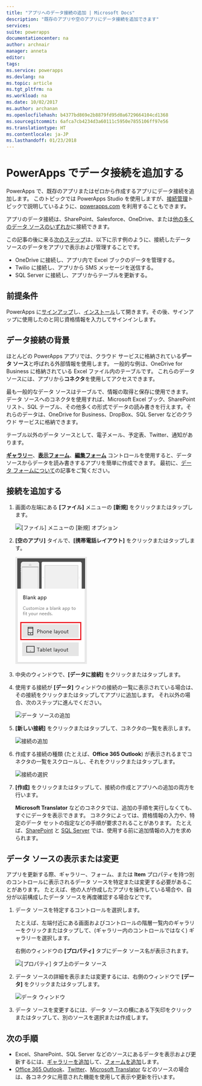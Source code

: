 ```yaml
---
title: "アプリへのデータ接続の追加 | Microsoft Docs"
description: "既存のアプリや空のアプリにデータ接続を追加できます"
services: 
suite: powerapps
documentationcenter: na
author: archnair
manager: anneta
editor: 
tags: 
ms.service: powerapps
ms.devlang: na
ms.topic: article
ms.tgt_pltfrm: na
ms.workload: na
ms.date: 10/02/2017
ms.author: archanan
ms.openlocfilehash: b4377bd869e2b8879fd95d0a6729664104cd1368
ms.sourcegitcommit: 6afca7cb4234d3a60111c5950e7855106ff97e56
ms.translationtype: HT
ms.contentlocale: ja-JP
ms.lasthandoff: 01/23/2018
---
```

# <a name="add-a-data-connection-in-powerapps"></a>PowerApps でデータ接続を追加する
PowerApps で、既存のアプリまたはゼロから作成するアプリにデータ接続を追加します。 このトピックでは PowerApps Studio を使用しますが、[接続管理](add-manage-connections.md)トピックで説明しているように、[powerapps.com](https://web.powerapps.com) を利用することもできます。

アプリのデータ接続は、SharePoint、Salesforce、OneDrive、または[他の多くのデータ ソースのいずれか](connections-list.md)に接続できます。

この記事の後に来る[次のステップ](#next-steps)は、以下に示す例のように、接続したデータ ソースのデータをアプリで表示および管理することです。

* OneDrive に接続し、アプリ内で Excel ブックのデータを管理する。
* Twilio に接続し、アプリから SMS メッセージを送信する。
* SQL Server に接続し、アプリからテーブルを更新する。

## <a name="prerequisites"></a>前提条件
PowerApps に[サインアップ](signup-for-powerapps.md)し、[インストール](http://aka.ms/powerappsinstall)して開きます。その後、サインアップに使用したのと同じ資格情報を入力してサインインします。

## <a name="background-on-data-connections"></a>データ接続の背景
ほとんどの PowerApps アプリでは、クラウド サービスに格納されている**データ ソース**と呼ばれる外部情報を使用します。 一般的な例は、OneDrive for Business に格納されている Excel ファイル内のテーブルです。 これらのデータ ソースには、アプリから**コネクタ**を使用してアクセスできます。

最も一般的なデータ ソースはテーブルで、情報の取得と保存に使用できます。 データ ソースへのコネクタを使用すれば、Microsoft Excel ブック、SharePoint リスト、SQL テーブル、その他多くの形式でデータの読み書きを行えます。それらのデータは、OneDrive for Business、DropBox、SQL Server などのクラウド サービスに格納できます。

テーブル以外のデータ ソースとして、電子メール、予定表、Twitter、通知があります。

**[ギャラリー](controls/control-gallery.md)**、**[表示フォーム](controls/control-form-detail.md)**、**[編集フォーム](controls/control-form-detail.md)** コントロールを使用すると、データ ソースからデータを読み書きするアプリを簡単に作成できます。 最初に、[データ フォームについて](working-with-forms.md)の記事をご覧ください。

## <a name="add-a-connection"></a>接続を追加する
1. 画面の左端にある **[ファイル]** メニューの **[新規]** をクリックまたはタップします。

    ![[ファイル] メニューの [新規] オプション](./media/add-data-connection/file-new.png)

2. **[空のアプリ]** タイルで、**[携帯電話レイアウト]** をクリックまたはタップします。

    ![アプリを最初から作成する](./media/add-data-connection/blank-app.png)

3. 中央のウィンドウで、**[データに接続]** をクリックまたはタップします。

4. 使用する接続が **[データ]** ウィンドウの接続の一覧に表示されている場合は、その接続をクリックまたはタップしてアプリに追加します。 それ以外の場合、次のステップに進んでください。

    ![データ ソースの追加](./media/add-data-connection/choose-existing-connections.png)

5. **[新しい接続]** をクリックまたはタップして、コネクタの一覧を表示します。

    ![接続の追加](./media/add-data-connection/new-connection.png)

6. 作成する接続の種類 (たとえば、**Office 365 Outlook**) が表示されるまでコネクタの一覧をスクロールし、それをクリックまたはタップします。

    ![接続の選択](./media/add-data-connection/choose-connection.png)

7. **[作成]** をクリックまたはタップして、接続の作成とアプリへの追加の両方を行います。

    **Microsoft Translator** などのコネクタでは、追加の手順を実行しなくても、すぐにデータを表示できます。 コネクタによっては、資格情報の入力や、特定のデータ セットの指定などの手順が要求されることがあります。 たとえば、[SharePoint](connections/connection-sharepoint-online.md) と [SQL Server](connections/connection-azure-sqldatabase.md) では、使用する前に追加情報の入力を求められます。

## <a name="view-or-change-a-data-source"></a>データ ソースの表示または変更
アプリを更新する際、ギャラリー、フォーム、または **Item** プロパティを持つ別のコントロールに表示されるデータ ソースを特定または変更する必要があることがあります。 たとえば、他の人が作成したアプリを操作している場合や、自分が以前構成したデータ ソースを再度確認する場合などです。

1. データ ソースを特定するコントロールを選択します。

    たとえば、左端付近にある画面およびコントロールの階層一覧内のギャラリーをクリックまたはタップして、(ギャラリー内のコントロールではなく) ギャラリーを選択します。

    右側のウィンドウの **[プロパティ]** タブにデータ ソース名が表示されます。

    ![[プロパティ] タブ上のデータ ソース](./media/add-data-connection/properties-tab.png)

2. データ ソースの詳細を表示または変更するには、右側のウィンドウで **[データ]** をクリックまたはタップします。

    ![データ ウィンドウ](./media/add-data-connection/data-pane.png)

3. データ ソースを変更するには、データ ソースの横にある下矢印をクリックまたはタップして、別のソースを選択または作成します。

## <a name="next-steps"></a>次の手順
* Excel、SharePoint、SQL Server などのソースにあるデータを表示および更新するには、[ギャラリーを追加](add-gallery.md)して、[フォームを追加](add-form.md)します。
* [Office 365 Outlook](connections/connection-office365-outlook.md)、[Twitter](connections/connection-twitter.md)、[Microsoft Translator](connections/connection-microsoft-translator.md) などのソースの場合は、各コネクタに用意された機能を使用して表示や更新を行います。
